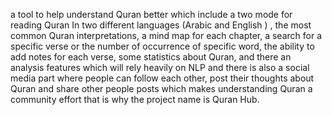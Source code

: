 a tool to help  understand Quran better which include a two mode for reading Quran In two different languages (Arabic and English ) , the most common Quran interpretations, a mind map for each chapter, a search for a specific verse or the number of occurrence of specific word, the ability to add notes for each verse, some statistics about Quran,  and there an analysis features  which will rely heavily on NLP and there is also a social media part where people can follow each other, post their thoughts about Quran and share other people posts which makes understanding  Quran a community effort that is why the project name is Quran Hub.